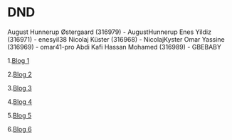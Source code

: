 # DND
August Hunnerup Østergaard (316979) - AugustHunnerup
Enes Yildiz (316971) - enesyil38
Nicolaj Küster (316968) - NicolajKyster
Omar Yassine (316969) - omar41-pro
Abdi Kafi Hassan Mohamed (316989) - GBEBABY

1.[Blog 1](https://github.com/AugustHunnerup/DND/blob/main/Blog%231.md) 

2.[Blog 2](https://github.com/AugustHunnerup/DND/blob/main/Blog%232.md) 

3.[Blog 3](https://github.com/AugustHunnerup/DND/blob/main/Blog%232.md)

4.[Blog 4](https://github.com/AugustHunnerup/DND/blob/main/Blog%232.md)

5.[Blog 5](https://github.com/AugustHunnerup/DND/blob/main/Blog%232.md)

6.[Blog 6](https://github.com/AugustHunnerup/DND/blob/main/Blog%232.md)
